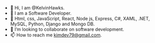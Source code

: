 - 👋 Hi, I am @KelvinHawks.
- 👀 I am a Software Developer.
- 🌱 Html, css, JavaScript, React, Node js, Express, C#, XAML, .NET, MySQL, Python, Django and Mongo DB.
- 💞️ I’m looking to collaborate on software development.
- 📫 How to reach me kimdev79@gmail.com.

<!---
KelvinHawks/KelvinHawks is a ✨ special ✨ repository because its `README.md` (this file) appears on your GitHub profile.
You can click the Preview link to take a look at your changes.
--->

